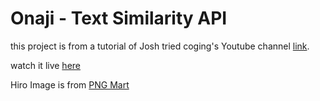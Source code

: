 # Onaji - Text Similarity API

this project is from a tutorial of Josh tried coging's Youtube channel [link](https://www.youtube.com/watch?v=4lUkSgvmTYM).

watch it live [here](https://onaji.vercel.app)

Hiro Image is from [PNG Mart](https://www.pngmart.com/image/215788)
